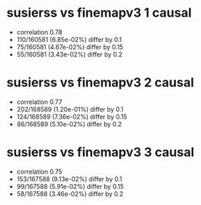 # susierss vs finemapv3  1 causal

- correlation 0.78
- 110/160581 (6.85e-02%) differ by 0.1
- 75/160581 (4.67e-02%) differ by 0.15
- 55/160581 (3.43e-02%) differ by 0.2


# susierss vs finemapv3  2 causal

- correlation 0.77
- 202/168589 (1.20e-01%) differ by 0.1
- 124/168589 (7.36e-02%) differ by 0.15
- 86/168589 (5.10e-02%) differ by 0.2


# susierss vs finemapv3  3 causal

- correlation 0.75
- 153/167588 (9.13e-02%) differ by 0.1
- 99/167588 (5.91e-02%) differ by 0.15
- 58/167588 (3.46e-02%) differ by 0.2


